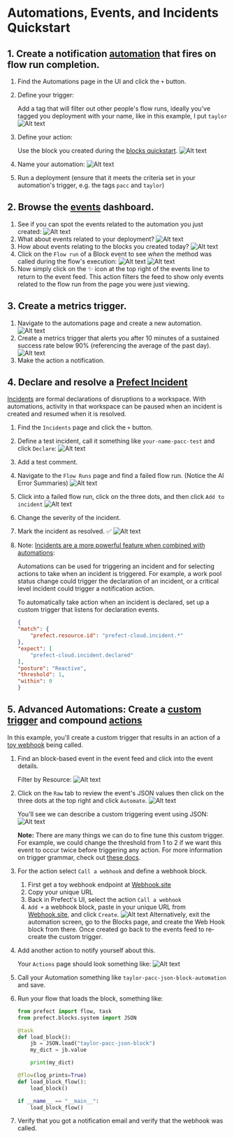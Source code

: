 # Automations, Events, and Incidents Quickstart

## 1. Create a notification [automation](https://docs.prefect.io/latest/concepts/automations/) that fires on flow run completion.
1. Find the Automations page in the UI and click the `+` button.
2. Define your trigger:

    Add a tag that will filter out other people's flow runs, ideally you've tagged you deployment with your name, like in this example, I put `taylor`
    ![Alt text](images/trigger_ui_with_tag.png)
3. Define your action:

    Use the block you created during the [blocks quickstart](../3_blocks_integrations/README.md).
    ![Alt text](images/action_ui.png)
4. Name your automation:
    ![Alt text](images/automation_name.png)
5. Run a deployment (ensure that it meets the criteria set in your automation's trigger, e.g. the tags `pacc` and `taylor`)

## 2. Browse the [events](https://docs.prefect.io/latest/concepts/events/) dashboard.

1. See if you can spot the events related to the automation you just created:
    ![Alt text](images/event_feed_automations.png)
1. What about events related to your deployment?
    ![Alt text](images/event_feed_deployments.png)
1. How about events relating to the blocks you created today?
    ![Alt text](images/event_feed_blocks.png)
1. Click on the `Flow run` of a Block event to see _when_ the method was called during the flow's execution:
    ![Alt text](images/block_event_flow_run.png)
    ![Alt text](images/flow_run_with_block_event.png)
1. Now simply click on the ✨ icon at the top right of the events line to return to the event feed. This action filters the feed to show only events related to the flow run from the page you were just viewing.

## 3. Create a metrics trigger.
1. Navigate to the automations page and create a new automation.
    ![Alt text](images/new_automations_metrics.png)
1. Create a metrics trigger that alerts you after 10 minutes of a sustained success rate below 90% (referencing the average of the past day).
    ![Alt text](images/average_success_metrics_trigger.png)
1. Make the action a notification.


## 4. Declare and resolve a [Prefect Incident](https://docs.prefect.io/latest/cloud/incidents/)

[Incidents](https://docs.prefect.io/latest/cloud/incidents/) are formal declarations of disruptions to a workspace. With automations, activity in that workspace can be paused when an incident is created and resumed when it is resolved.

1. Find the `Incidents` page and click the `+` button.
2. Define a test incident, call it something like `your-name-pacc-test` and click `Declare`:
    ![Alt text](images/declare_incident.png)
3. Add a test comment.
4. Navigate to the `Flow Runs` page and find a failed flow run. (Notice the AI Error Summaries)
    ![Alt text](images/failed_flow_runs.png)
    
5. Click into a failed flow run, click on the three dots, and then click `Add to incident` 
    ![Alt text](images/add_to_incident.png)
6. Change the severity of the incident.
7. Mark the incident as resolved. ✅
    ![Alt text](images/example_incident.png)
8. Note: [Incidents are a more powerful feature when combined with automations](https://docs.prefect.io/latest/cloud/incidents/#incident-automations):
    
    Automations can be used for triggering an incident and for selecting actions to take when an incident is triggered. For example, a work pool status change could trigger the declaration of an incident, or a critical level incident could trigger a notification action.

    To automatically take action when an incident is declared, set up a custom trigger that listens for declaration events.

    ```JSON
    {
    "match": {
        "prefect.resource.id": "prefect-cloud.incident.*"
    },
    "expect": [
        "prefect-cloud.incident.declared"
    ],
    "posture": "Reactive",
    "threshold": 1,
    "within": 0
    }
    ```

## 5. Advanced Automations: Create a [custom trigger](https://docs.prefect.io/latest/concepts/automations/#custom-triggers) and compound [actions](https://docs.prefect.io/latest/concepts/automations/#actions)

In this example, you'll create a custom trigger that results in an action of a [toy webhook](https://webhook.site/) being called.

1. Find an block-based event in the event feed and click into the event details.

    Filter by Resource:
    ![Alt text](images/block_filter.png)
2. Click on the `Raw` tab to review the event's JSON values then click on the three dots at the top right and click `Automate`.
    ![Alt text](images/event_automate_button.png)

    You'll see we can describe a custom triggering event using JSON:
    ![Alt text](images/custom_trigger.png)

    **Note:** There are many things we can do to fine tune this custom trigger. For example, we could change the threshold from 1 to 2 if we want this event to occur twice before triggering any action. For more information on trigger grammar, check out [these docs](https://docs.prefect.io/latest/concepts/automations/#custom-triggers).

3. For the action select `Call a webhook` and define a webhook block.
    1. First get a toy webhook endpoint at [Webhook.site](https://webhook.site/)
    2. Copy your unique URL
    3. Back in Prefect's UI, select the action `Call a webhook`
    4. `Add +` a webhook block, paste in your unique URL from [Webhook.site](https://webhook.site/), and click `Create`.
    ![Alt text](images/create_webhook_block.png)
    Alternatively, exit the automation screen, go to the Blocks page, and create the Web Hook block from there. Once created go back to the events feed to re-create the custom trigger.
4. Add another action to notify yourself about this. 
    
    Your `Actions` page should look something like:
    ![Alt text](images/compound_actions.png)
5. Call your Automation something like `taylor-pacc-json-block-automation` and save.
6.  Run your flow that loads the block, something like:
    ```python
    from prefect import flow, task
    from prefect.blocks.system import JSON

    @task
    def load_block():
        jb = JSON.load("taylor-pacc-json-block")
        my_dict = jb.value

        print(my_dict)

    @flow(log_prints=True)
    def load_block_flow():
        load_block()

    if __name__ == "__main__":
        load_block_flow()
    ```
7. Verify that you got a notification email and verify that the webhook was called.



    
